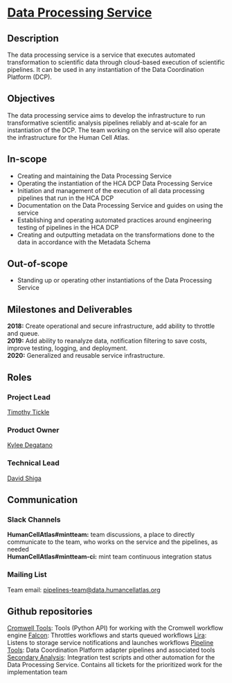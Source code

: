 # [Data Processing Service](mailto:pipelines-team@data.humancellatlas.org)

## Description
The data processing service is a service that executes automated transformation to scientific data through cloud-based execution of scientific pipelines. It can be used in any instantiation of the Data Coordination Platform (DCP). 

## Objectives
The data processing service aims to develop the infrastructure to run transformative scientific analysis pipelines reliably and at-scale for an instantiation of the DCP. The team working on the service will also operate the infrastructure for the Human Cell Atlas. 

## In-scope
* Creating and maintaining the Data Processing Service
* Operating the instantiation of the HCA DCP Data Processing Service  
* Initiation and management of the execution of all data processing pipelines that run in the HCA DCP  
* Documentation on the Data Processing Service and guides on using the service 
* Establishing and operating automated practices around engineering testing of pipelines in the HCA DCP 
* Creating and outputting metadata on the transformations done to the data in accordance with the Metadata Schema

## Out-of-scope
* Standing up or operating other instantiations of the Data Processing Service

## Milestones and Deliverables
__2018:__ Create operational and secure infrastructure, add ability to throttle and queue.  
__2019:__ Add ability to reanalyze data, notification filtering to save costs, improve testing, logging, and deployment.  
__2020:__ Generalized and reusable service infrastructure.  

## Roles
### Project Lead
[Timothy Tickle](mailto:ttickle@broadinstitute.org)

### Product Owner
[Kylee Degatano](mailto:kdegatano@broadinstitute.org)

### Technical Lead
[David Shiga](mailto:dshiga@broadinstitute.org)

## Communication

### Slack Channels

__HumanCellAtlas#mintteam:__ team discussions, a place to directly communicate to the team, who works on the service and the pipelines, as needed  
__HumanCellAtlas#mintteam-ci:__ mint team continuous integration status

### Mailing List

Team email: pipelines-team@data.humancellatlas.org

## Github repositories
[Cromwell Tools](https://github.com/broadinstitute/cromwell-tools): Tools (Python API) for working with the Cromwell workflow engine 
[Falcon](https://github.com/HumanCellAtlas/falcon): Throttles workflows and starts queued workflows 
[Lira](https://github.com/HumanCellAtlas/lira): Listens to storage service notifications and launches workflows
[Pipeline Tools](https://github.com/HumanCellAtlas/pipeline-tools): Data Coordination Platform adapter pipelines and associated tools  
[Secondary Analysis](https://github.com/HumanCellAtlas/secondary-analysis): Integration test scripts and other automation for the Data Processing Service. Contains all tickets for the prioritized work for the implementation team 
